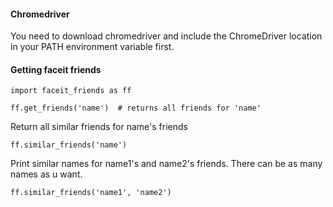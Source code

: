 #### Chromedriver

You need to download chromedriver and include the ChromeDriver location in your PATH environment variable first.

#### Getting faceit friends

```
import faceit_friends as ff

ff.get_friends('name')  # returns all friends for 'name'
```

Return all similar friends for name's friends

```
ff.similar_friends('name')
```

Print similar names for name1's and name2's friends. There can be as many names as u want.

```
ff.similar_friends('name1', 'name2')
```

